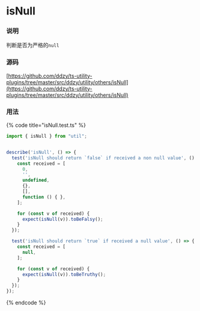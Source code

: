 # isNull

### 说明

 判断是否为严格的`null`

### 源码

[https://github.com/ddzy/ts-utility-plugins/tree/master/src/ddzy/utility/others/isNull](https://github.com/ddzy/ts-utility-plugins/tree/master/src/ddzy/utility/others/isNull)

### 用法

{% code title="isNull.test.ts" %}
```typescript
import { isNull } from "util";


describe('isNull', () => {
  test('isNull should return `false` if received a non null value', () => {
    const received = [
      0,
      '',
      undefined,
      {},
      [],
      function () { },
    ];

    for (const v of received) {
      expect(isNull(v)).toBeFalsy();
    }
  });

  test('isNull should return `true` if received a null value', () => {
    const received = [
      null,
    ];

    for (const v of received) {
      expect(isNull(v)).toBeTruthy();
    }
  });
});
```
{% endcode %}

